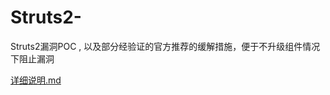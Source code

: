 # Struts2-
Struts2漏洞POC , 以及部分经验证的官方推荐的缓解措施，便于不升级组件情况下阻止漏洞

[详细说明.md](https://github.com/nBp1Ng/Struts2-/files/8553237/default.md)
